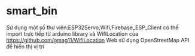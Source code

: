 # smart_bin
Sử dụng một số thư viện:ESP32Servo,Wifi,Firebase_ESP_Client có thể import trực tiếp từ arduino library và WifiLocation của https://github.com/gmag11/WifiLocation
Web sử dụng OpenStreetMap API để hiển thị vị trí
